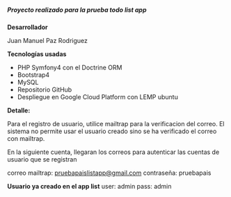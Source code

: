 ##### Proyecto realizado para la prueba todo list app

**Desarrollador**

Juan Manuel Paz Rodriguez

**Tecnologías usadas**
- PHP Symfony4 con el Doctrine ORM
- Bootstrap4
- MySQL
- Repositorio GitHub
- Despliegue en Google Cloud Platform con LEMP ubuntu 

**Detalle:**

Para el registro de usuario, utilice mailtrap para la verificacion del correo. El sistema no permite usar el usuario creado sino se ha verificado el correo con mailtrap.

En la siguiente cuenta, llegaran los correos para autenticar las cuentas de usuario que se registran

correo mailtrap: pruebapaislistapp@gmail.com
contraseña: pruebapais

**Usuario ya creado en el app list**
user: admin
pass: admin
